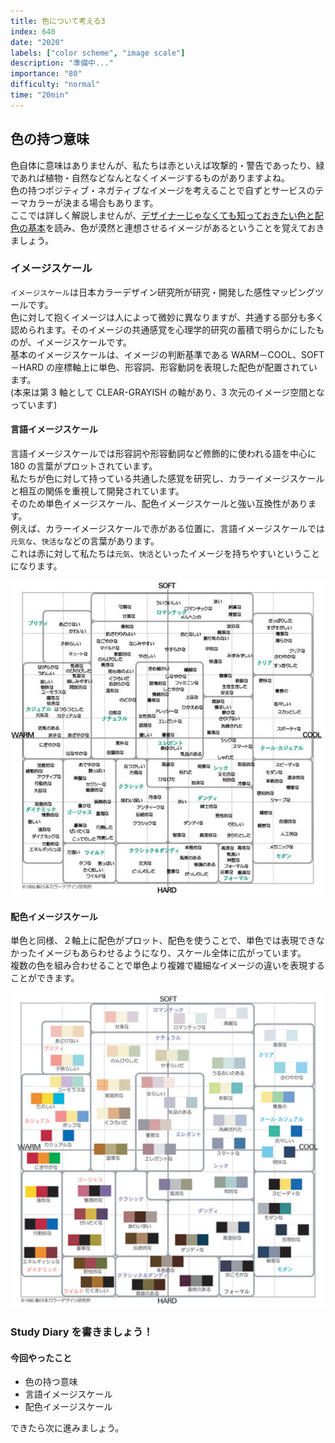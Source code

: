 ```yaml
---
title: 色について考える3
index: 640
date: "2020"
labels: ["color scheme", "image scale"]
description: "準備中..."
importance: "80"
difficulty: "normal"
time: "20min"
---
```


## 色の持つ意味

色自体に意味はありませんが、私たちは赤といえば攻撃的・警告であったり、緑であれば植物・自然などなんとなくイメージするものがありますよね。  
色の持つポジティブ・ネガティブなイメージを考えることで自ずとサービスのテーマカラーが決まる場合もあります。  
ここでは詳しく解説しませんが、[デザイナーじゃなくても知っておきたい色と配色の基本](https://baigie.me/officialblog/2021/01/27/color_theory/)を読み、色が漠然と連想させるイメージがあるということを覚えておきましょう。

### イメージスケール

`イメージスケール`は日本カラーデザイン研究所が研究・開発した感性マッピングツールです。  
色に対して抱くイメージは人によって微妙に異なりますが、共通する部分も多く認められます。そのイメージの共通感覚を心理学的研究の蓄積で明らかにしたものが、イメージスケールです。  
基本のイメージスケールは、イメージの判断基準である WARM－COOL、SOFT－HARD の座標軸上に単色、形容詞、形容動詞を表現した配色が配置されています。  
(本来は第 3 軸として CLEAR-GRAYISH の軸があり、3 次元のイメージ空間となっています)

#### 言語イメージスケール

言語イメージスケールでは形容詞や形容動詞など修飾的に使われる語を中心に 180 の言葉がプロットされています。  
私たちが色に対して持っている共通した感覚を研究し、カラーイメージスケールと相互の関係を重視して開発されています。  
そのため単色イメージスケール、配色イメージスケールと強い互換性があります。  
例えば、カラーイメージスケールで赤がある位置に、言語イメージスケールでは`元気な`、`快活な`などの言葉があります。  
これは赤に対して私たちは`元気`、`快活`といったイメージを持ちやすいということになります。

![language](./img/language.png)

#### 配色イメージスケール

単色と同様、２軸上に配色がプロット、配色を使うことで、単色では表現できなかったイメージもあらわせるようになり、スケール全体に広がっています。  
複数の色を組み合わせることで単色より複雑で繊細なイメージの違いを表現することができます。

![color-plot](./img/color-plot.png)

### Study Diary を書きましょう！

#### 今回やったこと

- 色の持つ意味
- 言語イメージスケール
- 配色イメージスケール

できたら次に進みましょう。
